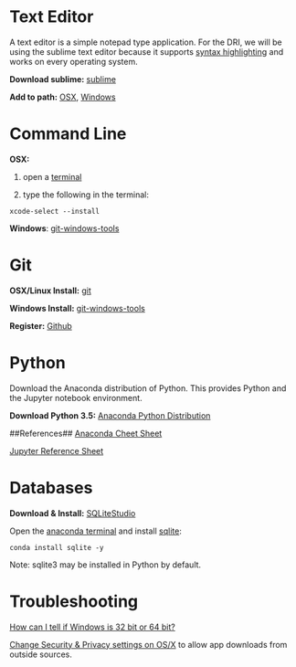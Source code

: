 Text Editor
===========
A text editor is a simple notepad type application. For the DRI, we will be using the sublime text editor because it supports [syntax highlighting](https://en.wikipedia.org/wiki/Syntax_highlighting) and works on every operating system. 

**Download sublime:** [sublime](https://www.sublimetext.com/)

**Add to path:** [OSX](http://www.sublimetext.com/docs/3/osx_command_line.html), [Windows](https://scotch.io/tutorials/open-sublime-text-from-the-command-line-using-subl-exe-windows) 

Command Line
============
**OSX:**

1) open a [terminal](https://github.com/GCDigitalFellows/installdri.github.io/blob/master/anaconda.md#mac)

2) type the following in the terminal:
```
xcode-select --install
```

**Windows**: [git-windows-tools](https://git-for-windows.github.io/)

Git
============
**OSX/Linux Install:** [git](https://git-scm.com/)

**Windows Install:** [git-windows-tools](https://git-for-windows.github.io/)

**Register:** [Github](https://github.com/)

Python
======
Download the Anaconda distribution of Python. This provides Python and the Jupyter notebook environment. 

**Download Python 3.5:** [Anaconda Python Distribution](https://www.continuum.io/downloads)

##References##
[Anaconda Cheet Sheet](http://conda.pydata.org/docs/using/cheatsheet.html)

[Jupyter Reference Sheet](https://damontallen.github.io/IPython-quick-ref-sheets/)

Databases
==========

**Download & Install:** [SQLiteStudio](http://sqlitestudio.pl/)

Open the [anaconda terminal](anaconda.md) and install [sqlite](https://docs.python.org/2/library/sqlite3.html): 

`conda install sqlite -y`

Note: sqlite3 may be installed in Python by default.

Troubleshooting
===============
[How can I tell if Windows is 32 bit or 64 bit?](http://windows.microsoft.com/en-us/windows/32-bit-and-64-bit-windows#1TC=windows-7)

[Change Security & Privacy settings on OS/X](https://support.apple.com/en-us/HT202491) to allow app downloads from outside sources. 


